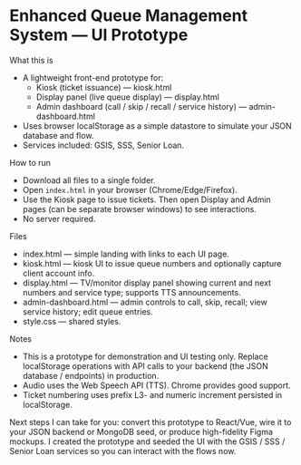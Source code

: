 # Enhanced Queue Management System — UI Prototype

What this is
- A lightweight front-end prototype for:
  - Kiosk (ticket issuance) — kiosk.html
  - Display panel (live queue display) — display.html
  - Admin dashboard (call / skip / recall / service history) — admin-dashboard.html
- Uses browser localStorage as a simple datastore to simulate your JSON database and flow.
- Services included: GSIS, SSS, Senior Loan.

How to run
- Download all files to a single folder.
- Open `index.html` in your browser (Chrome/Edge/Firefox).
- Use the Kiosk page to issue tickets. Then open Display and Admin pages (can be separate browser windows) to see interactions.
- No server required.

Files
- index.html — simple landing with links to each UI page.
- kiosk.html — kiosk UI to issue queue numbers and optionally capture client account info.
- display.html — TV/monitor display panel showing current and next numbers and service type; supports TTS announcements.
- admin-dashboard.html — admin controls to call, skip, recall; view service history; edit queue entries.
- style.css — shared styles.

Notes
- This is a prototype for demonstration and UI testing only. Replace localStorage operations with API calls to your backend (the JSON database / endpoints) in production.
- Audio uses the Web Speech API (TTS). Chrome provides good support.
- Ticket numbering uses prefix L3- and numeric increment persisted in localStorage.

Next steps I can take for you: convert this prototype to React/Vue, wire it to your JSON backend or MongoDB seed, or produce high-fidelity Figma mockups. I created the prototype and seeded the UI with the GSIS / SSS / Senior Loan services so you can interact with the flows now.